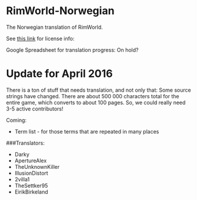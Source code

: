 RimWorld-Norwegian
==================


The Norwegian translation of RimWorld.

See [this link](http://ludeon.com/forums/index.php?topic=2933.0) for license info:

Google Spreadsheet for translation progress: On hold?

# Update for April 2016
There is a ton of stuff that needs translation, and not only that: Some source strings have changed. There are about 500 000 characters total for the entire game, which converts to about 100 pages. So, we could really need 3-5 active contributors!

Coming:
- Term list - for those terms that are repeated in many places

###Translators:

- Darky
- ApertureAlex
- TheUnknownKiller
- IllusionDistort
- 2villa1
- TheSettker95
- EirikBirkeland
